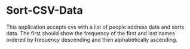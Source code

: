 # Sort-CSV-Data

This application accepts cvs with a list of people address data and sorts data. The first should show the frequency of the first and last names ordered by frequency descending and then alphabetically ascending.
